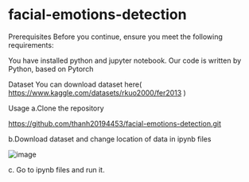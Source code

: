 # facial-emotions-detection

Prerequisites
Before you continue, ensure you meet the following requirements:

You have installed python and jupyter notebook.
Our code is written by Python, based on Pytorch

Dataset
You can download dataset here( https://www.kaggle.com/datasets/rkuo2000/fer2013 )

Usage
a.Clone the repository

https://github.com/thanh20194453/facial-emotions-detection.git

b.Download dataset and change location of data in ipynb files

![image](https://github.com/thanh20194453/facial-emotions-detection/assets/80198175/cf212e36-a83d-453a-85e6-b4cf768eebbf)


c. Go to ipynb files and run it.
